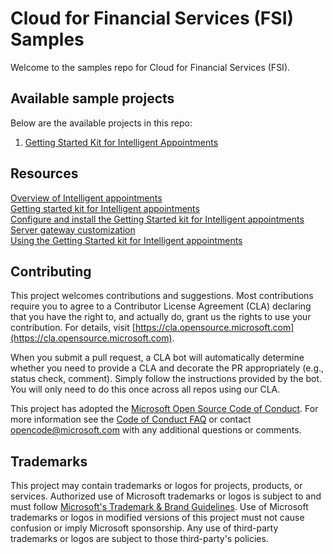 # Cloud for Financial Services (FSI) Samples

Welcome to the samples repo for Cloud for Financial Services (FSI).

## Available sample projects

Below are the available projects in this repo:

1. [Getting Started Kit for Intelligent Appointments](/intelligent-appointment/)

## Resources

[Overview of Intelligent appointments](https://docs.microsoft.com/en-us/dynamics365/industry/financial-services/intelligent-appointments)  
[Getting started kit for Intelligent appointments](https://docs.microsoft.com/en-us/dynamics365/industry/financial-services/intelligent-appointments-gs-kit)     
[Configure and install the Getting Started kit for Intelligent appointments](https://docs.microsoft.com/en-us/dynamics365/industry/financial-services/configure-install-intelligent-appointments-gs-kit)      
[Server gateway customization](https://docs.microsoft.com/en-us/dynamics365/industry/financial-services/server-gateway-customization)     
[Using the Getting Started kit for Intelligent appointments](https://docs.microsoft.com/en-us/dynamics365/industry/financial-services/using-getting-started-kit-ia)

## Contributing

This project welcomes contributions and suggestions.  Most contributions require you to agree to a
Contributor License Agreement (CLA) declaring that you have the right to, and actually do, grant us
the rights to use your contribution. For details, visit [https://cla.opensource.microsoft.com](https://cla.opensource.microsoft.com).

When you submit a pull request, a CLA bot will automatically determine whether you need to provide
a CLA and decorate the PR appropriately (e.g., status check, comment). Simply follow the instructions
provided by the bot. You will only need to do this once across all repos using our CLA.

This project has adopted the [Microsoft Open Source Code of Conduct](https://opensource.microsoft.com/codeofconduct/).
For more information see the [Code of Conduct FAQ](https://opensource.microsoft.com/codeofconduct/faq/) or
contact [opencode@microsoft.com](mailto:opencode@microsoft.com) with any additional questions or comments.

## Trademarks

This project may contain trademarks or logos for projects, products, or services. Authorized use of Microsoft 
trademarks or logos is subject to and must follow 
[Microsoft's Trademark & Brand Guidelines](https://www.microsoft.com/en-us/legal/intellectualproperty/trademarks/usage/general).
Use of Microsoft trademarks or logos in modified versions of this project must not cause confusion or imply Microsoft sponsorship.
Any use of third-party trademarks or logos are subject to those third-party's policies.
